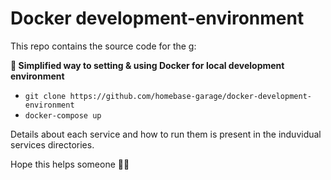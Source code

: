 # Docker development-environment

This repo contains the source  code for the g:

**🐳 Simplified way to setting & using Docker for local development environment**

- `git clone https://github.com/homebase-garage/docker-development-environment`
- `docker-compose up`

Details about each service and how to run them is present in the induvidual services directories.

Hope this helps someone 🎉🌮
